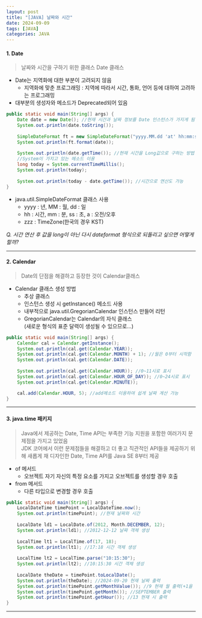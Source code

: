 ```yaml
---
layout: post
title: "[JAVA] 날짜와 시간"
date: 2024-09-09
tags: [JAVA]
categories: JAVA
---
```


#### 1. Date

> 날짜와 시간을 구하기 위한 클래스 Date 클래스

- Date는 지역화에 대한 부분이 고려되지 않음
    - 지역화에 맞춘 프로그래밍 : 지역에 따라서 시간, 통화, 언어 등에 대하여 고려하는 프로그래밍
- 대부분의 생성자와 메소드가 Deprecated되어 있음

```java
public static void main(String[] args) {
    Date date = new Date(); //현재 시간과 날짜 정보를 Date 인스턴스가 가지게 됨
    System.out.println(date.toString());
    
    SimpleDateFormat ft = new SimpleDateFormat("yyyy.MM.dd 'at' hh:mm:ss a zzz");
    System.out.println(ft.format(date));
    
    System.out.println(date.getTime()); //현재 시간을 Long값으로 구하는 방법
    //System이 가지고 있는 메소드 이용
    long today = System.currentTimeMillis();
    System.out.println(today);
    
    System.out.println(today - date.getTime()); //시간으로 연산도 가능
}
```

- java.util.SimpleDateFormat 클래스 사용
    - yyyy : 년, MM : 월, dd : 일
    - hh : 시간, mm : 분, ss : 초, a : 오전/오후
    - zzz : TimeZone(한국의 경우 KST)

*Q. 시간 연산 후 값을 long이 아닌 다시 dateformat 형식으로 되돌리고 싶으면 어떻게 할까?*

---

#### 2. Calendar

> Date의 단점을 해결하고 등장한 것이 Calendar클래스

- Calendar 클래스 생성 방법
    - 추상 클래스
    - 인스턴스 생성 시 getInstance() 메소드 사용
    - 내부적으로 java.util.GregorianCalendar 인스턴스 만들어 리턴
    - GregorianCalendar는 Calendar의 자식 클래스   
    (새로운 형식의 표준 달력이 생성될 수 있으므로...)

```java
public static void main(String[] args) {
    Calendar cal = Calendar.getInstance();
    System.out.println(cal.get(Calendar.YEAR));
    System.out.println(cal.get(Calendar.MONTH) + 1); //월은 0부터 시작함
    System.out.println(cal.get(Calendar.DATE));
    
    System.out.println(cal.get(Calendar.HOUR)); //0~11시로 표시
    System.out.println(cal.get(Calendar.HOUR_OF_DAY)); //0~24시로 표시
    System.out.println(cal.get(Calendar.MINUTE));

    cal.add(Calendar.HOUR, 5); //add메소드 이용하여 쉽게 날짜 계산 가능
}
```

---

#### 3. java.time 패키지

> Java에서 제공하는 Date, Time API는 부족한 기능 지원을 포함한 여러가지 문제점을 가지고 있었음   
> JDK 코어에서 이런 문제점들을 해결하고 더 좋고 직관적인 API들을 제공하기 위해 새롭게 재 디자인한 Date, Time API를 Java SE 8부터 제공

- of 메서드
    - 오브젝트 자기 자신의 특정 요소를 가지고 오브젝트를 생성할 경우 호출
- from 메서드
    - 다른 타입으로 변경할 경우 호출

```java
public static void main(String[] args) {
    LocalDateTime timePoint = LocalDateTime.now();
    System.out.println(timePoint); //현재 날짜와 시간
    
    LocalDate ld1 = LocalDate.of(2012, Month.DECEMBER, 12);
    System.out.println(ld1); //2012-12-12 날짜 객체 생성
    
    LocalTime lt1 = LocalTime.of(17, 18);
    System.out.println(lt1); //17:18 시간 객체 생성
    
    LocalTime lt2 = LocalTime.parse("10:15:30");
    System.out.println(lt2); //10:15:30 시간 객체 생성
    
    LocalDate theDate = timePoint.toLocalDate();
    System.out.println(theDate); //2024-09-20 현재 날짜 출력
    System.out.println(timePoint.getMonthValue()); //9 현재 월 출력(+1을 하지 않아도 제대로 된 월 출력)
    System.out.println(timePoint.getMonth()); //SEPTEMBER 출력
    System.out.println(timePoint.getHour()); //13 현재 시 출력
}
```

---